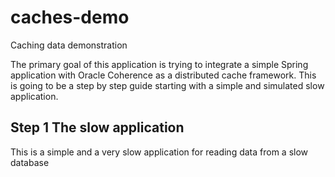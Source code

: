 # caches-demo
Caching data demonstration

The primary goal of this application is trying to integrate a simple Spring application with Oracle Coherence as a distributed cache framework.
This is going to be a step by step guide starting with a simple and simulated slow application.

## Step 1 The slow application
This is a simple and a very slow application for reading data from a slow database